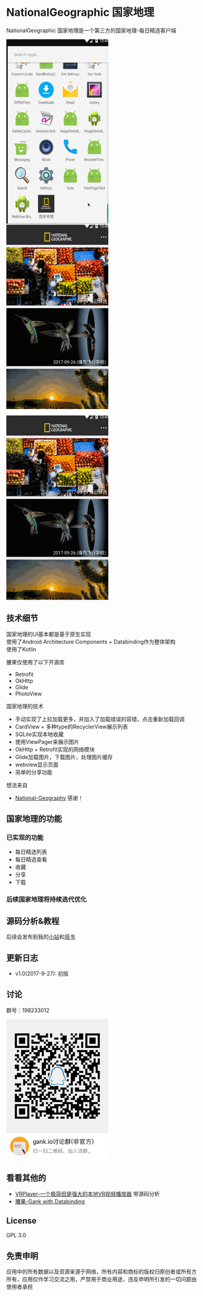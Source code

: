 # NationalGeographic  国家地理
NationalGeographic  国家地理是一个第三方的国家地理-每日精选客户端

<img src="/screenshots/1.gif" alt="screenshot" title="screenshot" width="270" height="486" />   <img src="/screenshots/2.gif" alt="screenshot" title="screenshot" width="270" height="486" /> 

 <img src="/screenshots/3.gif" alt="screenshot" title="screenshot" width="270" height="486" />  
  
## 技术细节
国家地理的UI基本都是基于原生实现     
使用了Android Architecture Components + Databinding作为整体架构        
使用了Kotlin

腰果仅使用了以下开源库

* Retrofit
* OkHttp
* Glide
* PhotoView


国家地理的技术

* 手动实现了上拉加载更多，并加入了加载错误的容错，点击重新加载回调
* CardView + 多种type的RecyclerView展示列表
* SQLite实现本地收藏
* 使用ViewPager来展示图片
* OkHttp + Retrofit实现的网络模块
* Glide加载图片，下载图片，处理图片缓存
* webview显示页面
* 简单的分享功能

想法来自

* [National-Geography](https://github.com/bogerchan/National-Geography) 感谢！
  
## 国家地理的功能

### 已实现的功能
* 每日精选列表
* 每日精选查看
* 收藏
* 分享
* 下载

### 后续国家地理将持续迭代优化

## 源码分析&教程
后续会发布到我的[小站](http:wheat7.com)和[简书](http://www.jianshu.com/u/6005415e3069)

## 更新日志
* v1.0(2017-9-27): 初版

## 讨论  
群号：198233012

  <img src="/screenshots/qq.jpeg" alt="screenshot" title="screenshot" width="270" height="370" />  
  
## 看看其他的
*  [VRPlayer-一个极简但是强大的本地VR视频播放器](https://github.com/wheat7/VRPlayer) 带源码分析
*  [腰果-Gank with Databinding](https://github.com/wheat7/Cashew)

## License

GPL 3.0

## 免责申明

应用中的所有数据以及资源来源于网络，所有内容和商标的版权归原创者或所有方所有，应用仅作学习交流之用，严禁用于商业用途，违反申明所引发的一切问题由使用者承担

